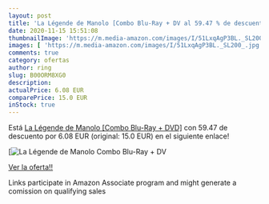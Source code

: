 ```yaml
---
layout: post
title: 'La Légende de Manolo [Combo Blu-Ray + DV al 59.47 % de descuento'
date: 2020-11-15 15:51:08
thumbnailImage: 'https://m.media-amazon.com/images/I/51LxqAgP3BL._SL200_.jpg'
images: [ 'https://m.media-amazon.com/images/I/51LxqAgP3BL._SL200_.jpg' ]
comments: true
category: ofertas
author: ring
slug: B00ORM8XG0
description:
actualPrice: 6.08 EUR
comparePrice: 15.0 EUR
inStock: true
---
```


Está [La Légende de Manolo [Combo Blu-Ray + DVD]](https://www.amazon.fr/dp/B00ORM8XG0/?tag=tolees0d-21) con 59.47 de descuento por 6.08 EUR (original: 15.0 EUR) en el siguiente enlace!

[![La Légende de Manolo [Combo Blu-Ray + DV](https://m.media-amazon.com/images/I/51LxqAgP3BL._SL200_.jpg)](https://www.amazon.fr/dp/B00ORM8XG0/?tag=tolees0d-21)

[Ver la oferta!!](https://www.amazon.fr/dp/B00ORM8XG0/?tag=tolees0d-21)

Links participate in Amazon Associate program and might generate a comission on qualifying sales



